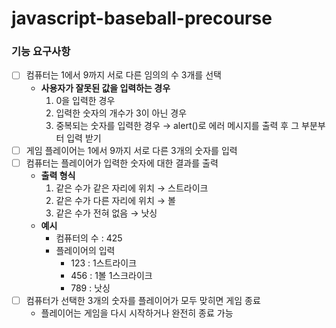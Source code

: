 # javascript-baseball-precourse
### 기능 요구사항
- [ ] 컴퓨터는 1에서 9까지 서로 다른 임의의 수 3개를 선택
  - __사용자가 잘못된 값을 입력하는 경우__
    1. 0을 입력한 경우
    2. 입력한 숫자의 개수가 3이 아닌 경우
    3. 중복되는 숫자를 입력한 경우
    &rarr; alert()로 에러 메시지를 출력 후 그 부분부터 입력 받기
- [ ] 게임 플레이어는 1에서 9까지 서로 다른 3개의 숫자를 입력
- [ ] 컴퓨터는 플레이어가 입력한 숫자에 대한 결과를 출력
  - __출력 형식__
    1. 같은 수가 같은 자리에 위치 &rarr; 스트라이크
    2. 같은 수가 다른 자리에 위치 &rarr; 볼
    3. 같은 수가 전혀 없음 &rarr; 낫싱
  - __예시__
    + 컴퓨터의 수 : 425
    + 플레이어의 입력
      * 123 : 1스트라이크
      * 456 : 1볼 1스크라이크
      * 789 : 낫싱
- [ ] 컴퓨터가 선택한 3개의 숫자를 플레이어가 모두 맞히면 게임 종료
  - 플레이어는 게임을 다시 시작하거나 완전히 종료 가능